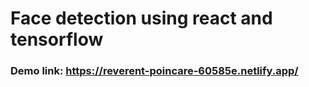 # Face detection using react and tensorflow

### Demo link:  https://reverent-poincare-60585e.netlify.app/

